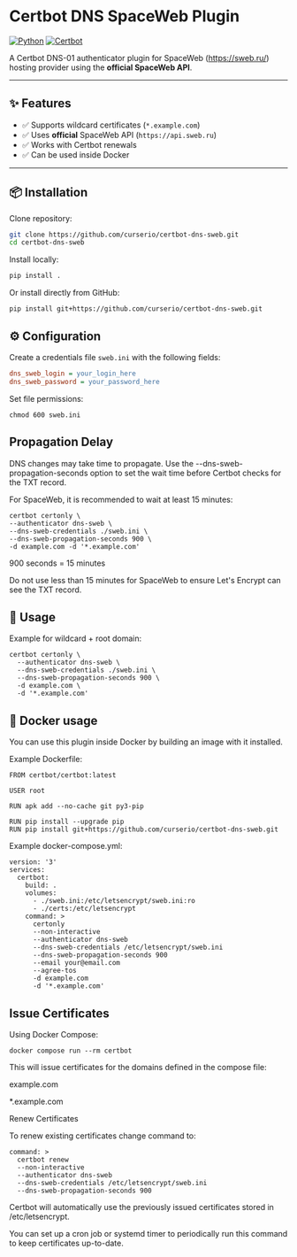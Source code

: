 # Certbot DNS SpaceWeb Plugin

[![Python](https://img.shields.io/badge/python-3.8%2B-blue)]()
[![Certbot](https://img.shields.io/badge/certbot-compatible-brightgreen)]()

A Certbot DNS-01 authenticator plugin for SpaceWeb (https://sweb.ru/) hosting provider using the **official SpaceWeb API**.

---

## ✨ Features
- ✅ Supports wildcard certificates (`*.example.com`)
- ✅ Uses **official** SpaceWeb API (`https://api.sweb.ru`)
- ✅ Works with Certbot renewals
- ✅ Can be used inside Docker

---

## 📦 Installation

Clone repository:

```bash
git clone https://github.com/curserio/certbot-dns-sweb.git
cd certbot-dns-sweb
```

Install locally:

```bash
pip install .
```

Or install directly from GitHub:

```
pip install git+https://github.com/curserio/certbot-dns-sweb.git
```

## ⚙️ Configuration

Create a credentials file `sweb.ini` with the following fields:

```ini
dns_sweb_login = your_login_here
dns_sweb_password = your_password_here
```

Set file permissions:

```
chmod 600 sweb.ini
```

## Propagation Delay

DNS changes may take time to propagate. Use the --dns-sweb-propagation-seconds option to set the wait time before Certbot checks for the TXT record.

For SpaceWeb, it is recommended to wait at least 15 minutes:

```
certbot certonly \
--authenticator dns-sweb \
--dns-sweb-credentials ./sweb.ini \
--dns-sweb-propagation-seconds 900 \
-d example.com -d '*.example.com'
```

900 seconds = 15 minutes

Do not use less than 15 minutes for SpaceWeb to ensure Let's Encrypt can see the TXT record.

## 🚀 Usage

Example for wildcard + root domain:

```
certbot certonly \
  --authenticator dns-sweb \
  --dns-sweb-credentials ./sweb.ini \
  --dns-sweb-propagation-seconds 900 \
  -d example.com \
  -d '*.example.com'
```

## 🐳 Docker usage

You can use this plugin inside Docker by building an image with it installed.

Example Dockerfile:

```
FROM certbot/certbot:latest

USER root

RUN apk add --no-cache git py3-pip

RUN pip install --upgrade pip
RUN pip install git+https://github.com/curserio/certbot-dns-sweb.git
```

Example docker-compose.yml:

```
version: '3'
services:
  certbot:
    build: .
    volumes:
      - ./sweb.ini:/etc/letsencrypt/sweb.ini:ro
      - ./certs:/etc/letsencrypt
    command: >
      certonly
      --non-interactive
      --authenticator dns-sweb
      --dns-sweb-credentials /etc/letsencrypt/sweb.ini
      --dns-sweb-propagation-seconds 900
      --email your@email.com
      --agree-tos
      -d example.com
      -d '*.example.com'
```

## Issue Certificates

Using Docker Compose:

```
docker compose run --rm certbot
```

This will issue certificates for the domains defined in the compose file:

example.com

*.example.com


Renew Certificates

To renew existing certificates change command to:

```
command: >
  certbot renew
  --non-interactive
  --authenticator dns-sweb
  --dns-sweb-credentials /etc/letsencrypt/sweb.ini
  --dns-sweb-propagation-seconds 900
```

Certbot will automatically use the previously issued certificates stored in /etc/letsencrypt.

You can set up a cron job or systemd timer to periodically run this command to keep certificates up-to-date.

